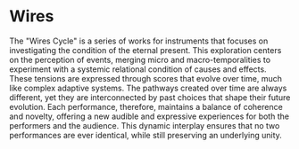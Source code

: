 # Wires

The "Wires Cycle" is a series of works for instruments that focuses on investigating the condition of the eternal present. This exploration centers on the perception of events, merging micro and macro-temporalities to experiment with a systemic relational condition of causes and effects. These tensions are expressed through scores that evolve over time, much like complex adaptive systems.
The pathways created over time are always different, yet they are interconnected by past choices that shape their future evolution. Each performance, therefore, maintains a balance of coherence and novelty, offering a new audible and expressive experiences for both the performers and the audience. This dynamic interplay ensures that no two performances are ever identical, while still preserving an underlying unity.
